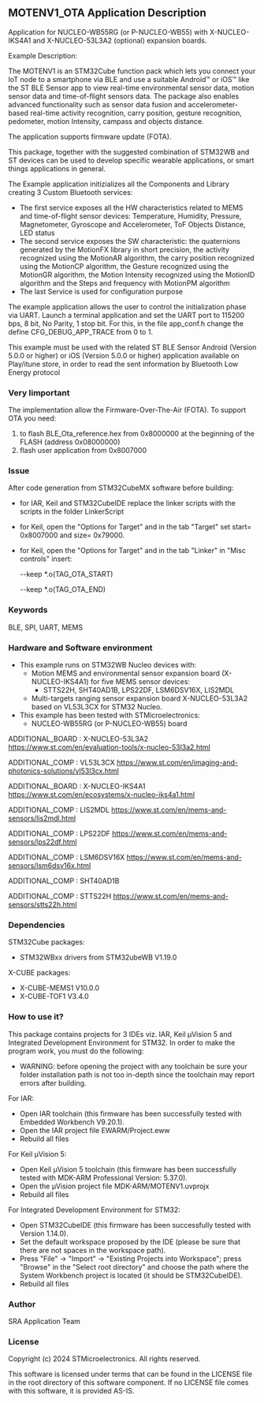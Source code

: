 ## <b>MOTENV1_OTA Application Description</b>

Application for NUCLEO-WB55RG (or P-NUCLEO-WB55) with X-NUCLEO-IKS4A1 and X-NUCLEO-53L3A2 (optional) expansion boards.

Example Description:

The MOTENV1 is an STM32Cube function pack which lets you connect your IoT node to a smartphone via BLE and use a suitable Android™ or iOS™ like the ST BLE Sensor app to view real-time environmental sensor data, motion sensor data and time-of-flight sensors data.
The package also enables advanced functionality such as sensor data fusion and accelerometer-based real-time activity recognition, carry position, gesture recognition, pedometer, motion Intensity, campass and objects distance.

The application supports firmware update (FOTA).

This package, together with the suggested combination of STM32WB and ST devices can be used to develop specific wearable applications, or smart things applications in general.


The Example application initizializes all the Components and Library creating 3 Custom Bluetooth services:

 - The first service exposes all the HW characteristics related to MEMS and time-of-flight sensor devices: Temperature, Humidity,
   Pressure, Magnetometer, Gyroscope and Accelerometer, ToF Objects Distance, LED status
 - The second service exposes the SW characteristic: the quaternions generated by the MotionFX library 
   in short precision, the activity recognized using the MotionAR algorithm, the carry position
   recognized using the MotionCP algorithm, the Gesture recognized using the MotionGR algorithm,
   the Motion Intensity recognized using the MotionID algorithm and the Steps and frequency with MotionPM algorithm
 - The last Service is used for configuration purpose
 
The example application allows the user to control the initialization phase via UART.
Launch a terminal application and set the UART port to 115200 bps, 8 bit, No Parity, 1 stop bit.
For this, in the file app_conf.h change the define CFG_DEBUG_APP_TRACE from 0 to 1.
 
This example must be used with the related ST BLE Sensor Android (Version 5.0.0 or higher) or iOS (Version 5.0.0 or higher) application available on Play/itune store,
in order to read the sent information by Bluetooth Low Energy protocol

### <b>Very Iimportant</b>

The implementation allow the Firmware-Over-The-Air (FOTA).
To support OTA you need:
 
 1) to flash BLE_Ota_reference.hex from 0x8000000 at the beginning of the FLASH (address 0x08000000)
 2) flash user application from 0x8007000

### <b>Issue</b>

After code generation from STM32CubeMX software before building:

 - for IAR, Keil and STM32CubeIDE replace the linker scripts with the scripts in the folder LinkerScript
 - for Keil, open the "Options for Target" and in the tab "Target" set start= 0x8007000 and size= 0x79000.
 - for Keil, open the "Options for Target" and in the tab "Linker" in "Misc controls" insert:
 
   --keep *.o(TAG_OTA_START)
   
   --keep *.o(TAG_OTA_END)
   
### <b>Keywords</b>

BLE, SPI, UART, MEMS

### <b>Hardware and Software environment</b>

  - This example runs on STM32WB Nucleo devices with:
	- Motion MEMS and environmental sensor expansion board (X-NUCLEO-IKS4A1) for five MEMS sensor devices:
	  - STTS22H, SHT40AD1B, LPS22DF, LSM6DSV16X, LIS2MDL
	- Multi-targets ranging sensor expansion board X-NUCLEO-53L3A2 based on VL53L3CX for STM32 Nucleo.
  - This example has been tested with STMicroelectronics:
    - NUCLEO-WB55RG (or P-NUCLEO-WB55) board
	
ADDITIONAL_BOARD : X-NUCLEO-53L3A2 https://www.st.com/en/evaluation-tools/x-nucleo-53l3a2.html

ADDITIONAL_COMP : VL53L3CX https://www.st.com/en/imaging-and-photonics-solutions/vl53l3cx.html

ADDITIONAL_BOARD : X-NUCLEO-IKS4A1 https://www.st.com/en/ecosystems/x-nucleo-iks4a1.html

ADDITIONAL_COMP : LIS2MDL https://www.st.com/en/mems-and-sensors/lis2mdl.html

ADDITIONAL_COMP : LPS22DF https://www.st.com/en/mems-and-sensors/lps22df.html

ADDITIONAL_COMP : LSM6DSV16X https://www.st.com/en/mems-and-sensors/lsm6dsv16x.html

ADDITIONAL_COMP : SHT40AD1B

ADDITIONAL_COMP : STTS22H https://www.st.com/en/mems-and-sensors/stts22h.html

### <b>Dependencies</b>

STM32Cube packages:

  - STM32WBxx drivers from STM32ubeWB V1.19.0
  
X-CUBE packages:

  - X-CUBE-MEMS1 V10.0.0
  - X-CUBE-TOF1 V3.4.0

### <b>How to use it?</b>

This package contains projects for 3 IDEs viz. IAR, Keil µVision 5 and Integrated Development Environment for STM32. 
In order to make the  program work, you must do the following:

 - WARNING: before opening the project with any toolchain be sure your folder
   installation path is not too in-depth since the toolchain may report errors
   after building.

For IAR:

 - Open IAR toolchain (this firmware has been successfully tested with Embedded Workbench V9.20.1).
 - Open the IAR project file EWARM/Project.eww
 - Rebuild all files

For Keil µVision 5:

 - Open Keil µVision 5 toolchain (this firmware has been successfully tested with MDK-ARM Professional Version: 5.37.0).
 - Open the µVision project file MDK-ARM/MOTENV1.uvprojx
 - Rebuild all files
 
For Integrated Development Environment for STM32:

 - Open STM32CubeIDE (this firmware has been successfully tested with Version 1.14.0).
 - Set the default workspace proposed by the IDE (please be sure that there are not spaces in the workspace path).
 - Press "File" -> "Import" -> "Existing Projects into Workspace"; press "Browse" in the "Select root directory" and choose the path where the System
   Workbench project is located (it should be STM32CubeIDE). 
 - Rebuild all files

### <b>Author</b>

SRA Application Team

### <b>License</b>

Copyright (c) 2024 STMicroelectronics.
All rights reserved.

This software is licensed under terms that can be found in the LICENSE file
in the root directory of this software component.
If no LICENSE file comes with this software, it is provided AS-IS.